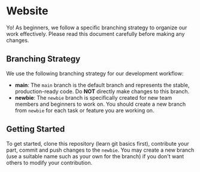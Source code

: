 # Website

Yo! As beginners, we follow a specific branching strategy to organize our work effectively. Please read this document carefully before making any changes.

## Branching Strategy

We use the following branching strategy for our development workflow:

- **main**: The `main` branch is the default branch and represents the stable, production-ready code. Do **NOT** directly make changes to this branch.
- **newbie**: The `newbie` branch is specifically created for new team members and beginners to work on. You should create a new branch from `newbie` for each task or feature you are working on.

## Getting Started

To get started, clone this repository (learn git basics first), contribute your part, commit and push changes to the `newbie`. You may create a new branch (use a suitable name such as your own for the branch) if you don't want others to modify your contribution.


